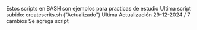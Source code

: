 Estos scripts en BASH son ejemplos para practicas de estudio
Ultima script subido:  createscrits.sh ("Actualizado")
Ultima Actualización 29-12-2024 / 7 cambios 
Se agrega script 